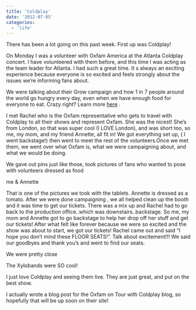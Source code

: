 ```yaml
---
title: 'Coldplay'
date: '2012-07-05'
categories:
  - 'life'
---
```


There has been a lot going on this past week. First up was Coldplay!

On Monday I was a volunteer with Oxfam America at the Atlanta Coldplay concert. I have volunteered with them before, and this time I was acting as the team leader for Atlanta. I had such a great time. It s always an exciting experience because everyone is so excited and feels strongly about the issues we’re informing fans about.

We were talking about their Grow campaign and how 1 in 7 people around the world go hungry every day, even when we have enough food for everyone to eat. Crazy right? Learn more [here](http://www.oxfamamerica.org/campaigns/food-justice 'Oxfam Grow') .

I met Rachel who is the Oxfam representative who gets to travel with Coldplay to all their shows and represent Oxfam. She was the nicest! She’s from London, so that was super cool (I LOVE London), and was short too, so me, my mom, and my friend Annette, all fit in! We got everything set up, ( I went backstage!) then went to meet the rest of the volunteers.Once we met them, we went over what Oxfam is, what we were campaigning about, and what we would be doing.

We gave out pins just like those, took pictures of fans who wanted to pose with volunteers dressed as food

me & Annette

That is one of the pictures we took with the tablets. Annette is dressed as a tomato. After we were done campaigning , we all helped clean up the booth and it was time to get our tickets. There was a mix up and Rachel had to go back to the production office..which was downstairs..backstage. So me, my mom and Annette got to go backstage to help her drop off her stuff and get our tickets! After what felt like forever because we were so excited and the show was about to start, we got our tickets! Rachel came out and said “I hope you don’t mind these FLOOR SEATS!”. Talk about excitement!!! We said our goodbyes and thank you’s and went to find our seats.

We were pretty close

The Xylobands were SO cool!

I just love Coldplay and seeing them live. They are just great, and put on the best show.

I actually wrote a blog post for the Oxfam on Tour with Coldplay blog, so hopefully that will be up soon on their site!
